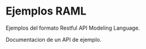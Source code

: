# Ejemplos RAML
Ejemplos del formato Restful API Modeling Language.

Documentacion de un API de ejemplo. 



